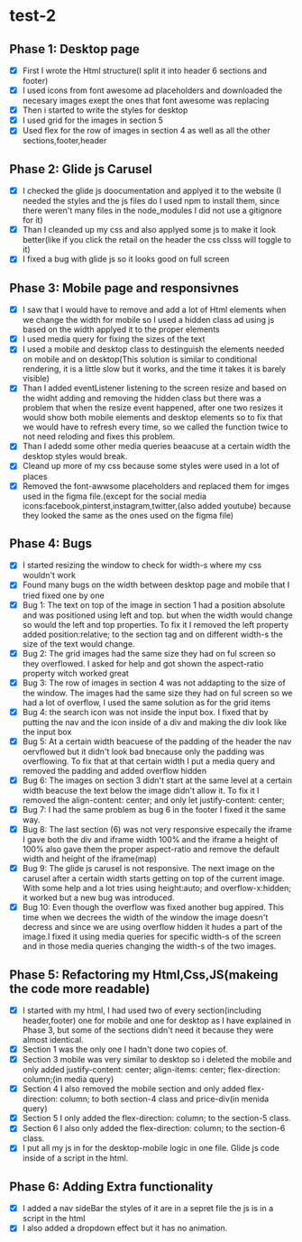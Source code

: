 # test-2

## Phase 1: Desktop page
- [X] First I wrote the Html structure(I split it into header 6 sections and footer)
- [X] I used icons from font awesome ad placeholders and downloaded the necesary images exept the ones that font awesome was replacing
- [x] Then i started to write the styles for desktop
- [X] I used grid for the images in section 5
- [X] Used flex for the row of images in section 4 as well as all the other sections,footer,header
      
## Phase 2: Glide js Carusel
- [X] I checked the glide js doocumentation and applyed it to the website (I needed the styles and the js files do I used npm to install them, since there weren't many files in the node_modules I did not use a gitignore for it)
- [X] Than I cleanded up my css and also applyed some js to make it look better(like if you click the retail on the header the css clsss will toggle to it)
- [X] I fixed a bug with glide js so it looks good on full screen
      
## Phase 3: Mobile page and responsivnes
- [X] I saw that I would have to remove and add a lot of Html elements when we change the width for mobile so I used a hidden class ad using js based on the width applyed it to the proper elements
- [X] I used media query for fixing the sizes of the text
- [X] I used a mobile and desktop class to destinguish the elements needed on mobile and on desktop(This solution is similar to conditional rendering, it is a little slow but it works, and the time it takes it is barely visible)
- [X] Than I added  eventListener listening to the screen resize and based on the widht adding and removing the hidden class but there was a problem that when the resize event happened, after one two resizes it would show both mobile elements and desktop elements so to fix that  we would have to refresh every time, so we called the function twice to not need reloding and fixes this problem.
- [X] Than I adedd some other media queries beaacuse at a certain width the desktop styles would break.
- [X] Cleand up more of my css because some styles were used in a lot of places
- [X] Removed the font-awwsome placeholders and replaced them for imges used in the figma file.(except for the social media icons:facebook,pinterst,instagram,twitter,(also added youtube) because they looked the same as the ones used on the figma file)

## Phase 4: Bugs
- [X] I started resizing the window to check for width-s where my css wouldn't work
- [X] Found many bugs on the width between desktop page and mobile that I tried fixed one by one
- [X] Bug 1: The text on top of the image in section 1 had a position absolute and was positioned using left and top. but when the width would change so would the left and top properties. To fix it I removed the left property added position:relative; to the section tag and on different width-s the size of the text would change. 
- [X] Bug 2: The grid images had the same size they had on ful screen so they overflowed. I asked for help and got shown the aspect-ratio property witch worked great
- [X] Bug 3: The row of images in section 4 was not addapting to the size of the window. The images had the same size they had on ful screen so we had a lot of overflow, I used the same solution as for the grid items
- [X] Bug 4: the search icon was not inside the input box. I fixed that by putting the nav and the icon inside of a div and making the div look like the input box
- [X] Bug 5: At a certain width beacuese of the padding of the header the nav oervflowed but it didn't look bad bnecause only the padding was overflowing. To fix that at that certain width I put a media query and removed the padding and added overflow hidden
- [X] Bug 6: The images on section 3 didn't start at the same level at a certain width beacuse the text below the image didn't allow it. To fix it I removed the align-content: center; and only let justify-content: center;
- [X] Bug 7: I had the same problem as bug 6 in the footer I fixed it the same way.
- [X] Bug 8: The last section (6) was not very responsive especaily the iframe I gave both the div and iframe width 100% and the iframe a height of 100% also gave them the proper aspect-ratio and remove the default width and height of the iframe(map)
- [X] Bug 9: The glide js carusel is not responsive. The next image on the carusel after a certain width starts getting on top of the current image. With some help and a lot tries using height:auto; and overflow-x:hidden; it worked but a new bug was introduced.
- [X] Bug 10: Even though the overflow was fixed another bug appired. This time when we decrees the width of the window the image doesn't decress and since we are using overflow hidden it hudes a part of the image.I fixed it using media queries for specific width-s of the screen and in those media queries changing the width-s of the two images.

## Phase 5: Refactoring my Html,Css,JS(makeing the code more readable)
- [X] I started with my html, I had used two of every section(including header,footer) one for mobile and one for desktop as I have explained in Phase 3, but some of the sections didn't need it because they were almost identical.
- [X] Section 1 was the only one I hadn't done two copies of.
- [X] Section 3 mobile was very similar to desktop so i deleted the mobile and only added justify-content: center; align-items: center; flex-direction: column;(in media query)
- [X] Section 4 I also removed the mobile section and only added flex-direction: column; to both section-4 class and price-div(in menida query)
- [X] Section 5 I only added the flex-direction: column; to the section-5 class.
- [x] Section 6 I also only added the flex-direction: column; to the section-6 class.
- [X] I put all my js in for the desktop-mobile logic in one file. Glide js code inside of a script in the html.

## Phase 6: Adding Extra functionality
- [X] I added a nav sideBar the styles of it are in a sepret file the js is in a script in the html
- [X] I also added a dropdown effect but it has no animation.
